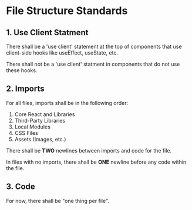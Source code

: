 # File Structure Standards

## 1. Use Client Statment
There shall be a 'use client' statement at the top of components that use client-side hooks like useEffect, useState, etc.

There shall not be a 'use client' statment in components that do not use these hooks.
## 2. Imports
For all files, imports shall be in the following order:
1. Core React and Libraries
2. Third-Party Libraries
3. Local Modules
4. CSS Files
5. Assets (Images, etc.)

There shall be **TWO** newlines between imports and code for the file.

In files with no imports, there shall be **ONE** newline before any code within the file.

## 3. Code
For now, there shall be "one thing per file".
